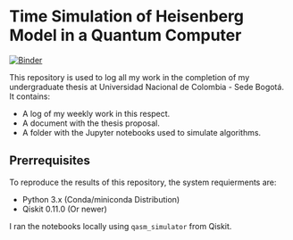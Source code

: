 # Time Simulation of Heisenberg Model in a Quantum Computer

[![Binder](https://mybinder.org/badge_logo.svg)](https://mybinder.org/v2/gh/DiegoHerrera262/Thesis2020/HEAD)

This repository is used to log all my work in the completion of my undergraduate thesis at Universidad Nacional de Colombia - Sede Bogotá. It contains:

* A log of my weekly work in this respect.
* A document with the thesis proposal.
* A folder with the Jupyter notebooks used to simulate algorithms.

## Prerrequisites

To reproduce the results of this repository, the system requierments are:

* Python 3.x (Conda/miniconda Distribution)
* Qiskit 0.11.0 (Or newer)

I ran the notebooks locally using ```qasm_simulator``` from Qiskit.

